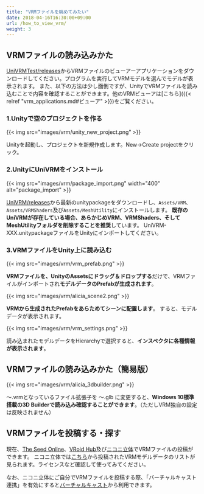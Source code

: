 ```yaml
---
title: "VRMファイルを眺めてみたい"
date: 2018-04-16T16:30:00+09:00
url: /how_to_view_vrm/
weight: 3
---
```


##  VRMファイルの読み込みかた

[UniVRMTest/releases](https://github.com/vrm-c/UniVRMTest/releases)からVRMファイルのビューアーアプリケーションをダウンロードしてください。プログラムを実行してVRMモデルを選んでモデルが表示されます。
また、以下の方法は少し面倒ですが、UnityでVRMファイルを読み込むことで内容を確認することができます。他のVRMビューアは[こちら]({{< relref "vrm_applications.md#ビューア" >}})をご覧ください。

### 1.Unityで空のプロジェクトを作る
{{< img src="images/vrm/unity_new_project.png" >}}

Unityを起動し、プロジェクトを新規作成します。New→Create projectをクリック。

### 2.UnityにUniVRMをインストール
{{< img src="images/vrm/package_import.png" width="400" alt="package_import" >}}

[UniVRM/releases](https://github.com/vrm-c/UniVRM/releases)から最新のunitypackageをダウンロードし、`Assets/VRM`、`Assets/VRMShaders`及び`Assets/MeshUtility`にインストールします。
**既存のUniVRMが存在している場合、あらかじめVRM、VRMShaders、そしてMeshUtilityフォルダを削除することを推奨**しています。
UniVRM-XXX.unitypackageファイルをUnityにインポートしてください。

### 3.VRMファイルをUnity上に読み込む
{{< img src="images/vrm/vrm_prefab.png" >}}

**VRMファイルを、UnityのAssetsにドラッグ＆ドロップする**だけで、VRMファイルがインポートされ**モデルデータのPrefabが生成されます**。

{{< img src="images/vrm/alicia_scene2.png" >}}

**VRMから生成されたPrefabをあらためてシーンに配置します**。
すると、モデルデータが表示されます。

{{< img src="images/vrm/vrm_settings.png" >}}

読み込まれたモデルデータをHierarchyで選択すると、**インスペクタに各種情報が表示されます**。

## VRMファイルの読み込みかた（簡易版）

{{< img src="images/vrm/alicia_3dbuilder.png" >}}

～.vrmとなっているファイル拡張子を ～.glb に変更すると、**Windows 10標準搭載の3D Builderで読み込み確認することができます**。（ただしVRM独自の設定は反映されません）

## VRMファイルを投稿する・探す

現在、[The Seed Online](https://seed.online/)、[VRoid Hub](https://hub.vroid.com/)及び[ニコニ立体](https://3d.nicovideo.jp/)でVRMファイルの投稿ができます。
ニコニ立体では[こちら](https://3d.nicovideo.jp/search?word_type=tag&word=VRM)から投稿されたVRMモデルデータのリストが見られます。ライセンスなど確認して使ってみてください。

なお、ニコニ立体にご自分でVRMファイルを投稿する際、「バーチャルキャスト連携」を有効にすると[バーチャルキャスト](https://virtualcast.jp/)から利用できます。